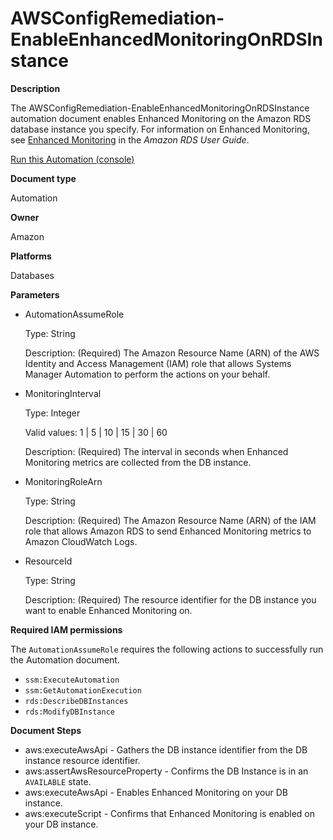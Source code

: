 # AWSConfigRemediation\-EnableEnhancedMonitoringOnRDSInstance<a name="automation-aws-enable-rds-monitoring"></a>

**Description**

The AWSConfigRemediation\-EnableEnhancedMonitoringOnRDSInstance automation document enables Enhanced Monitoring on the Amazon RDS database instance you specify\. For information on Enhanced Monitoring, see [Enhanced Monitoring](https://docs.aws.amazon.com/AmazonRDS/latest/UserGuide/USER_Monitoring.OS.html) in the *Amazon RDS User Guide*\.

[Run this Automation \(console\)](https://console.aws.amazon.com/systems-manager/automation/execute/AWSConfigRemediation-EnableEnhancedMonitoringOnRDSInstance)

**Document type**

Automation

**Owner**

Amazon

**Platforms**

Databases

**Parameters**
+ AutomationAssumeRole

  Type: String

  Description: \(Required\) The Amazon Resource Name \(ARN\) of the AWS Identity and Access Management \(IAM\) role that allows Systems Manager Automation to perform the actions on your behalf\.
+ MonitoringInterval

  Type: Integer

  Valid values: 1 \| 5 \| 10 \| 15 \| 30 \| 60

  Description: \(Required\) The interval in seconds when Enhanced Monitoring metrics are collected from the DB instance\.
+ MonitoringRoleArn

  Type: String

  Description: \(Required\) The Amazon Resource Name \(ARN\) of the IAM role that allows Amazon RDS to send Enhanced Monitoring metrics to Amazon CloudWatch Logs\.
+ ResourceId

  Type: String

  Description: \(Required\) The resource identifier for the DB instance you want to enable Enhanced Monitoring on\.

**Required IAM permissions**

The `AutomationAssumeRole` requires the following actions to successfully run the Automation document\.
+ `ssm:ExecuteAutomation`
+ `ssm:GetAutomationExecution`
+ `rds:DescribeDBInstances`
+ `rds:ModifyDBInstance`

**Document Steps**
+ aws:executeAwsApi \- Gathers the DB instance identifier from the DB instance resource identifier\.
+ aws:assertAwsResourceProperty \- Confirms the DB Instance is in an `AVAILABLE` state\.
+ aws:executeAwsApi \- Enables Enhanced Monitoring on your DB instance\.
+ aws:executeScript \- Confirms that Enhanced Monitoring is enabled on your DB instance\.
